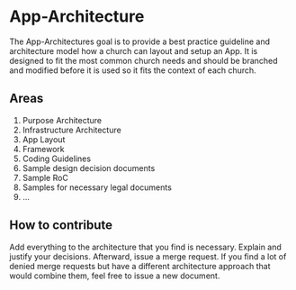 # App-Architecture
The App-Architectures goal is to provide a best practice guideline and architecture model how a church can layout and setup an App. It is designed to fit the most common church needs and should be branched and modified before it is used so it fits the context of each church.

## Areas
1. Purpose Architecture
2. Infrastructure Architecture
3. App Layout
4. Framework
5. Coding Guidelines
6. Sample design decision documents
7. Sample RoC
8. Samples for necessary legal documents
9. ...

##  How to contribute
Add everything to the architecture that you find is necessary. Explain and justify your decisions. Afterward, issue a merge request.
If you find a lot of denied merge requests but have a different architecture approach that would combine them, feel free to issue a new document.